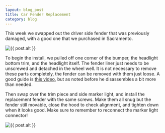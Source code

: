```yaml
---
layout: blog_post
title: Car Fender Replacement
category: blog
---
```


This week we swapped out the driver side fender that was previously damaged, with a good one that we purchased in Sacramento.

<img src="{{ 'img/blog/car_fender/fender_out.jpg' | resize: '800x800>' }}" class="img-responsive img-centered" alt="{{ post.alt }}">

To begin the install, we pulled off one corner of the bumper, the headlight bottom trim, and the headlight itself. The fender liner just needs to be unscrewed and detached in the wheel well. It is not necessary to remove these parts completely, the fender can be removed with them just loose. A good guide is <a href="https://www.youtube.com/watch?v=3gkAGJtXxQY" target="_blank"> this video</a>, but as noted before he disassembles a bit more than needed.

Then swap over the trim piece and side marker light, and install the replacement fender with the same screws. Make them all snug but the fender still movable, close the hood to check alignment, and tighten down when it looks good. Make sure to remember to reconnect the marker light connector!

<img src="{{ 'img/blog/car_fender/fender_new.jpg' | resize: '800x800>' }}" class="img-responsive img-centered" alt="{{ post.alt }}">